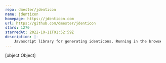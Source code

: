 ```yaml
---
repo: dmester/jdenticon
name: jdenticon
homepage: https://jdenticon.com
url: https://github.com/dmester/jdenticon
stars: 1270
starredAt: 2022-10-11T01:52:59Z
description: |-
    Javascript library for generating identicons. Running in the browser and on Node.js.
---
```


[object Object]
